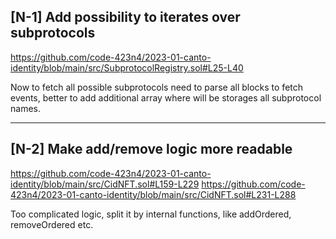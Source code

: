 ## [N-1] Add possibility to iterates over subprotocols

https://github.com/code-423n4/2023-01-canto-identity/blob/main/src/SubprotocolRegistry.sol#L25-L40

Now to fetch all possible subprotocols need to parse all blocks to fetch events, better to add additional array where will be storages all subprotocol names. 

----

## [N-2] Make add/remove logic more readable

https://github.com/code-423n4/2023-01-canto-identity/blob/main/src/CidNFT.sol#L159-L229
https://github.com/code-423n4/2023-01-canto-identity/blob/main/src/CidNFT.sol#L231-L288

Too complicated logic, split it by internal functions, like addOrdered, removeOrdered etc.